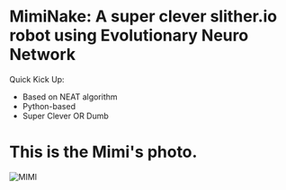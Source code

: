 # MimiNake: A super clever slither.io robot using Evolutionary Neuro Network

Quick Kick Up:

* Based on NEAT algorithm
* Python-based
* Super Clever OR Dumb

# This is the Mimi's photo.

![MIMI](https://cdn.drawception.com/images/panels/2012/11-8/gaPkBf1TrB-4.png)

